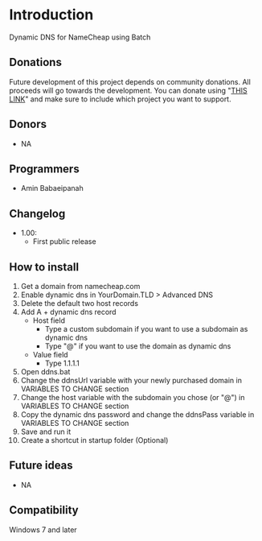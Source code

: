 # Introduction
Dynamic DNS for NameCheap using Batch

## Donations
Future development of this project depends on community donations. All proceeds will go towards the development. You can donate using "[THIS LINK](https://www.paypal.me/leomoon)" and make sure to include which project you want to support.

## Donors

*   NA

## Programmers

*   Amin Babaeipanah

## Changelog

*   1.00:
    *   First public release

## How to install

1.  Get a domain from namecheap.com
2.  Enable dynamic dns in YourDomain.TLD > Advanced DNS
3.  Delete the default two host records
4.  Add A + dynamic dns record
    *   Host field
        *   Type a custom subdomain if you want to use a subdomain as dynamic dns
        *   Type "@" if you want to use the domain as dynamic dns
    *   Value field
        *   Type 1.1.1.1
5.  Open ddns.bat
6.  Change the ddnsUrl variable with your newly purchased domain in VARIABLES TO CHANGE section
6.  Change the host variable with the subdomain you chose (or "@") in VARIABLES TO CHANGE section
7.  Copy the dynamic dns password and change the ddnsPass variable in VARIABLES TO CHANGE section
8.  Save and run it
9.  Create a shortcut in startup folder (Optional)

## Future ideas

*   NA

## Compatibility

Windows 7 and later